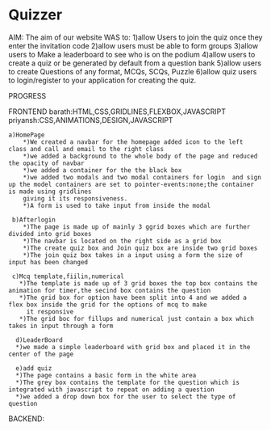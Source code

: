 # Quizzer

AIM:
The aim of our website WAS to:
              1)allow Users to join the quiz once they enter the invitation code
              2)allow users must be able to form groups
              3)allow users to Make a leaderboard to see who is on the podium
              4)allow users to create a quiz or be generated by default from a question bank
              5)allow users to create Questions of any format, MCQs, SCQs, Puzzle
              6)allow quiz users to login/register to your application for creating the quiz.
              
PROGRESS

FRONTEND
    barath:HTML,CSS,GRIDLINES,FLEXBOX,JAVASCRIPT
    priyansh:CSS,ANIMATIONS,DESIGN,JAVASCRIPT
    
    
    a)HomePage
        *)We created a navbar for the homepage added icon to the left class and call and email to the right class
        *)we added a background to the whole body of the page and reduced the opacity of navbar
        *)we added a container for the the black box
        *)we added two modals and two modal containers for login  and sign up the model containers are set to pointer-events:none;the container is made using gridlines 
        giving it its responsiveness.
        *)A form is used to take input from inside the modal
     
     b)Afterlogin
        *)The page is made up of mainly 3 ggrid boxes which are further divided into grid boxes
        *)The navbar is located on the right side as a grid box
        *)The create quiz box and Join quiz box are inside two grid boxes
        *)The join quiz box takes in a input using a form the size of input has been changed
        
     c)Mcq template,fiilin,numerical
       *)The template is made up of 3 grid boxes the top box contains the animation for timer,the secind box contains the question
       *)The grid box for option have been split into 4 and we added a flex box inside the grid for the options of mcq to make 
         it responsive
       *)The grid boc for fillups and numerical just contain a box which takes in input through a form
       
      d)LeaderBoard
      *)we made a simple leaderboard with grid box and placed it in the center of the page
      
      e)add quiz
      *)The page contains a basic form in the white area
      *)The grey box contains the template for the question which is integrated with javascript to repeat on adding a question
      *)we added a drop down box for the user to select the type of question
      
  BACKEND:
      
      
